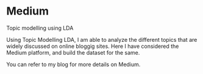 # Medium
Topic modelling using LDA

Using Topic Modelling LDA, I am able to analyze the different topics that are widely discussed on online bloggig sites.
Here I have considered the Medium platform, and build the dataset for the same.

You can refer to my blog for more details on Medium.

